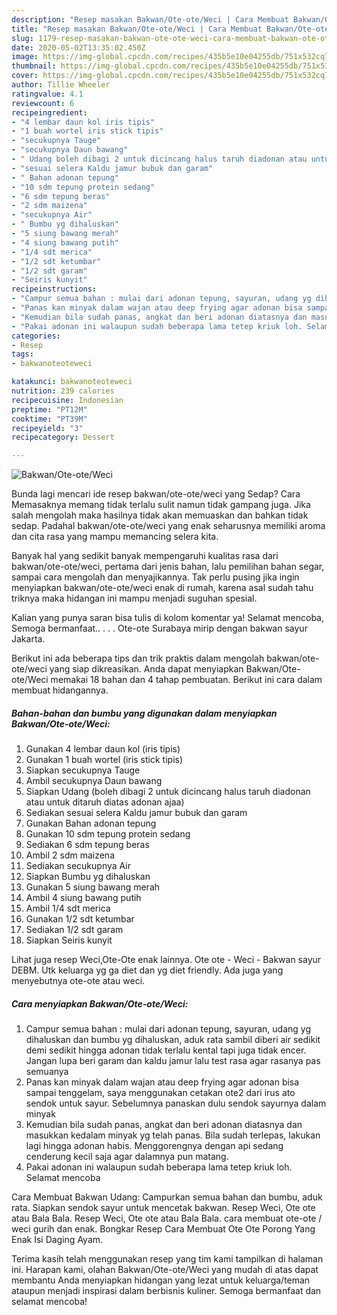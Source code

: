 ```yaml
---
description: "Resep masakan Bakwan/Ote-ote/Weci | Cara Membuat Bakwan/Ote-ote/Weci Yang Bisa Manjain Lidah"
title: "Resep masakan Bakwan/Ote-ote/Weci | Cara Membuat Bakwan/Ote-ote/Weci Yang Bisa Manjain Lidah"
slug: 1179-resep-masakan-bakwan-ote-ote-weci-cara-membuat-bakwan-ote-ote-weci-yang-bisa-manjain-lidah
date: 2020-05-02T13:35:02.450Z
image: https://img-global.cpcdn.com/recipes/435b5e10e04255db/751x532cq70/bakwanote-oteweci-foto-resep-utama.jpg
thumbnail: https://img-global.cpcdn.com/recipes/435b5e10e04255db/751x532cq70/bakwanote-oteweci-foto-resep-utama.jpg
cover: https://img-global.cpcdn.com/recipes/435b5e10e04255db/751x532cq70/bakwanote-oteweci-foto-resep-utama.jpg
author: Tillie Wheeler
ratingvalue: 4.1
reviewcount: 6
recipeingredient:
- "4 lembar daun kol iris tipis"
- "1 buah wortel iris stick tipis"
- "secukupnya Tauge"
- "secukupnya Daun bawang"
- " Udang boleh dibagi 2 untuk dicincang halus taruh diadonan atau untuk ditaruh diatas adonan ajaa"
- "sesuai selera Kaldu jamur bubuk dan garam"
- " Bahan adonan tepung"
- "10 sdm tepung protein sedang"
- "6 sdm tepung beras"
- "2 sdm maizena"
- "secukupnya Air"
- " Bumbu yg dihaluskan"
- "5 siung bawang merah"
- "4 siung bawang putih"
- "1/4 sdt merica"
- "1/2 sdt ketumbar"
- "1/2 sdt garam"
- "Seiris kunyit"
recipeinstructions:
- "Campur semua bahan : mulai dari adonan tepung, sayuran, udang yg dihaluskan dan bumbu yg dihaluskan, aduk rata sambil diberi air sedikit demi sedikit hingga adonan tidak terlalu kental tapi juga tidak encer. Jangan lupa beri garam dan kaldu jamur lalu test rasa agar rasanya pas semuanya"
- "Panas kan minyak dalam wajan atau deep frying agar adonan bisa sampai tenggelam, saya menggunakan cetakan ote2 dari irus ato sendok untuk sayur. Sebelumnya panaskan dulu sendok sayurnya dalam minyak"
- "Kemudian bila sudah panas, angkat dan beri adonan diatasnya dan masukkan kedalam minyak yg telah panas. Bila sudah terlepas, lakukan lagi hingga adonan habis. Menggorengnya dengan api sedang cenderung kecil saja agar dalamnya pun matang."
- "Pakai adonan ini walaupun sudah beberapa lama tetep kriuk loh. Selamat mencoba"
categories:
- Resep
tags:
- bakwanoteoteweci

katakunci: bakwanoteoteweci 
nutrition: 239 calories
recipecuisine: Indonesian
preptime: "PT12M"
cooktime: "PT39M"
recipeyield: "3"
recipecategory: Dessert

---
```



![Bakwan/Ote-ote/Weci](https://img-global.cpcdn.com/recipes/435b5e10e04255db/751x532cq70/bakwanote-oteweci-foto-resep-utama.jpg)

Bunda lagi mencari ide resep bakwan/ote-ote/weci yang Sedap? Cara Memasaknya memang tidak terlalu sulit namun tidak gampang juga. Jika salah mengolah maka hasilnya tidak akan memuaskan dan bahkan tidak sedap. Padahal bakwan/ote-ote/weci yang enak seharusnya memiliki aroma dan cita rasa yang mampu memancing selera kita.

Banyak hal yang sedikit banyak mempengaruhi kualitas rasa dari bakwan/ote-ote/weci, pertama dari jenis bahan, lalu pemilihan bahan segar, sampai cara mengolah dan menyajikannya. Tak perlu pusing jika ingin menyiapkan bakwan/ote-ote/weci enak di rumah, karena asal sudah tahu triknya maka hidangan ini mampu menjadi suguhan spesial.

Kalian yang punya saran bisa tulis di kolom komentar ya! Selamat mencoba, Semoga bermanfaat.. . . . Ote-ote Surabaya mirip dengan bakwan sayur Jakarta.


Berikut ini ada beberapa tips dan trik praktis dalam mengolah bakwan/ote-ote/weci yang siap dikreasikan. Anda dapat menyiapkan Bakwan/Ote-ote/Weci memakai 18 bahan dan 4 tahap pembuatan. Berikut ini cara dalam membuat hidangannya.

<!--inarticleads1-->

##### Bahan-bahan dan bumbu yang digunakan dalam menyiapkan Bakwan/Ote-ote/Weci:

1. Gunakan 4 lembar daun kol (iris tipis)
1. Gunakan 1 buah wortel (iris stick tipis)
1. Siapkan secukupnya Tauge
1. Ambil secukupnya Daun bawang
1. Siapkan  Udang (boleh dibagi 2 untuk dicincang halus taruh diadonan atau untuk ditaruh diatas adonan ajaa)
1. Sediakan sesuai selera Kaldu jamur bubuk dan garam
1. Gunakan  Bahan adonan tepung
1. Gunakan 10 sdm tepung protein sedang
1. Sediakan 6 sdm tepung beras
1. Ambil 2 sdm maizena
1. Sediakan secukupnya Air
1. Siapkan  Bumbu yg dihaluskan
1. Gunakan 5 siung bawang merah
1. Ambil 4 siung bawang putih
1. Ambil 1/4 sdt merica
1. Gunakan 1/2 sdt ketumbar
1. Sediakan 1/2 sdt garam
1. Siapkan Seiris kunyit


Lihat juga resep Weci,Ote-Ote enak lainnya. Ote ote - Weci - Bakwan sayur DEBM. Utk keluarga yg ga diet dan yg diet friendly. Ada juga yang menyebutnya ote-ote atau weci. 

<!--inarticleads2-->

##### Cara menyiapkan Bakwan/Ote-ote/Weci:

1. Campur semua bahan : mulai dari adonan tepung, sayuran, udang yg dihaluskan dan bumbu yg dihaluskan, aduk rata sambil diberi air sedikit demi sedikit hingga adonan tidak terlalu kental tapi juga tidak encer. Jangan lupa beri garam dan kaldu jamur lalu test rasa agar rasanya pas semuanya
1. Panas kan minyak dalam wajan atau deep frying agar adonan bisa sampai tenggelam, saya menggunakan cetakan ote2 dari irus ato sendok untuk sayur. Sebelumnya panaskan dulu sendok sayurnya dalam minyak
1. Kemudian bila sudah panas, angkat dan beri adonan diatasnya dan masukkan kedalam minyak yg telah panas. Bila sudah terlepas, lakukan lagi hingga adonan habis. Menggorengnya dengan api sedang cenderung kecil saja agar dalamnya pun matang.
1. Pakai adonan ini walaupun sudah beberapa lama tetep kriuk loh. Selamat mencoba


Cara Membuat Bakwan Udang: Campurkan semua bahan dan bumbu, aduk rata. Siapkan sendok sayur untuk mencetak bakwan. Resep Weci, Ote ote atau Bala Bala. Resep Weci, Ote ote atau Bala Bala. cara membuat ote-ote / weci gurih dan enak. Bongkar Resep Cara Membuat Ote Ote Porong Yang Enak Isi Daging Ayam. 

Terima kasih telah menggunakan resep yang tim kami tampilkan di halaman ini. Harapan kami, olahan Bakwan/Ote-ote/Weci yang mudah di atas dapat membantu Anda menyiapkan hidangan yang lezat untuk keluarga/teman ataupun menjadi inspirasi dalam berbisnis kuliner. Semoga bermanfaat dan selamat mencoba!
